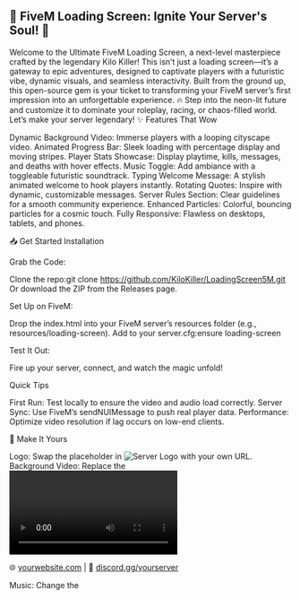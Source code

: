 ## 🌌 FiveM Loading Screen: Ignite Your Server's Soul! 🚀
Welcome to the Ultimate FiveM Loading Screen, a next-level masterpiece crafted by the legendary Kilo Killer! This isn’t just a loading screen—it’s a gateway to epic adventures, designed to captivate players with a futuristic vibe, dynamic visuals, and seamless interactivity. Built from the ground up, this open-source gem is your ticket to transforming your FiveM server’s first impression into an unforgettable experience.
🔥 Step into the neon-lit future and customize it to dominate your roleplay, racing, or chaos-filled world. Let’s make your server legendary!
✨ Features That Wow

Dynamic Background Video: Immerse players with a looping cityscape video.
Animated Progress Bar: Sleek loading with percentage display and moving stripes.
Player Stats Showcase: Display playtime, kills, messages, and deaths with hover effects.
Music Toggle: Add ambiance with a toggleable futuristic soundtrack.
Typing Welcome Message: A stylish animated welcome to hook players instantly.
Rotating Quotes: Inspire with dynamic, customizable messages.
Server Rules Section: Clear guidelines for a smooth community experience.
Enhanced Particles: Colorful, bouncing particles for a cosmic touch.
Fully Responsive: Flawless on desktops, tablets, and phones.

📥 Get Started
Installation

Grab the Code:

Clone the repo:git clone https://github.com/KiloKiller/LoadingScreen5M.git
Or download the ZIP from the Releases page.


Set Up on FiveM:

Drop the index.html into your FiveM server’s resources folder (e.g., resources/loading-screen).
Add to your server.cfg:ensure loading-screen




Test It Out:

Fire up your server, connect, and watch the magic unfold!



Quick Tips

First Run: Test locally to ensure the video and audio load correctly.
Server Sync: Use FiveM’s sendNUIMessage to push real player data.
Performance: Optimize video resolution if lag occurs on low-end clients.

🎨 Make It Yours

Logo: Swap the placeholder in <img src="https://via.placeholder.com/450x450?text=Your+Logo+Here" alt="Server Logo" class="logo"> with your own URL.
Background Video: Replace the <video> source with your epic cityscape (e.g., MP4 from Pixabay or your own footage).
Colors: Tweak CSS values like color: #00ffff to match your theme.
Links: Update the info section:<p>🌐 <a href="#">yourwebsite.com</a>  |  💬 <a href="#">discord.gg/yourserver</a></p>
Music: Change the <audio> source to your preferred track.
Quotes & Rules: Edit the JavaScript quotes array and HTML rules list to reflect your server’s vibe.


🚀 Why Kilo Killer’s Creation Rocks
This loading screen is more than code—it’s a passion project by Kilo Killer, blending cutting-edge design with community spirit. Expect regular updates, stunning visuals, and a framework that grows with your server. Join the revolution!
🤝 Join the Crew

Contribute: Fork this repo, tweak it, and send a pull request! Ideas welcome in the Issues tab.
Feedback: Drop your thoughts or bugs—let’s make it epic together!
Spread the Word: Star this repo and share with your FiveM crew!

🎵 Credits

Background video inspiration from free sources like Pixabay.
Music vibes from Pixabay Futuristic.
Built with 🔥 by Kilo Killer, your FiveM visionary.

Let’s light up the servers! 🌠Last updated: 12:45 AM BST, May 31, 2025
